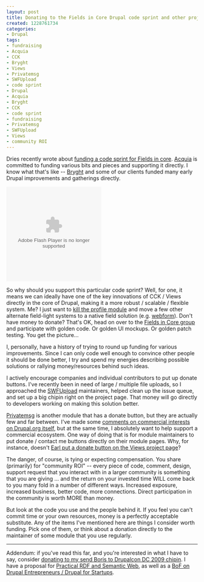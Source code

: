 ```yaml
--- 
layout: post
title: Donating to the Fields in Core Drupal code sprint and other projects
created: 1228761734
categories: 
- Drupal
tags:
- fundraising
- Acquia
- CCK
- Bryght
- Views
- Privatemsg
- SWFUpload
- code sprint
- Drupal
- Acquia
- Bryght
- CCK
- code sprint
- fundraising
- Privatemsg
- SWFUpload
- Views
- community ROI
---
```

<p>Dries recently wrote about <a href="http://buytaert.net/fields-in-drupal-core-code-sprint">funding a code sprint for Fields in core</a>. <a href="http://acquia.com">Acquia</a> is committed to funding various bits and pieces and supporting it directly. I know what that's like -- <a href="http://bryght.com">Bryght</a> and some of our clients funded many early Drupal improvements and gatherings directly.</p>

<p><embed allowscriptaccess="always" flashvars="color_scheme=blue&amp;event_desc=Help%20us%20raise%20money%20to%20fund%20the%20Fields%20in%20Drupal%20core%20code%20sprint%2E&amp;event_title=Fields%20in%20core%20sprint" height="250" src="http://widget.chipin.com/widget/id/95d5a4ba2b9ac0f4" type="application/x-shockwave-flash" width="250" wmode="transparent"></p>

<p>So why should you support this particular code sprint? Well, for one, it means we can ideally have one of the key innovations of CCK / Views directly in the core of Drupal, making it a more robust / scalable / flexible system. Me? I just want to <a href="http://drupal.org/node/141419">kill the profile module</a> and move a few other alternate field-light systems to a native field solution (e.g. <a href="http://drupal.org/project/webform">webform</a>). Don't have money to donate? That's OK, head on over to the <a href="http://groups.drupal.org/fields-core">Fields in Core group</a> and participate with golden code. Or golden UI mockups. Or golden patch testing. You get the picture...</p>

<p>I, personally, have a history of trying to round up funding for various improvements. Since I can only code well enough to convince other people it should be done better, I try and spend my energies describing possible solutions or rallying money/resources behind such ideas.</p>

<p>I actively encourage companies and individual contributors to put up donate buttons. I've recently been in need of large / multiple file uploads, so I approached the <a href="http://drupal.org/project/swfupload">SWFUpload</a> maintainers, helped clean up the issue queue, and set up a big chipin right on the project page. That money will go directly to developers working on making this solution better.</p>

<p><a href="http://drupal.org/project/privatemsg">Privatemsg</a> is another module that has a donate button, but they are actually few and far between. I've made some <a href="http://groups.drupal.org/node/17304#comment-59376">comments on commercial interests on Drupal.org itself</a>, but at the same time, I absolutely want to help support a commercial ecosystem. One way of doing that is for module maintainers to put donate / contact me buttons directly on their module pages. Why, for instance, doesn't <a href="http://drupal.org/project/views">Earl put a donate button on the Views project page</a>?</p>

<p>The danger, of course, is tying or expecting compensation. You share (primarily) for "community ROI" -- every piece of code, comment, design, support request that you interact with in a larger community is something that you are giving ... and the return on your invested time WILL come back to you many fold in a number of different ways. Increased exposure, increased business, better code, more connections. Direct participation in the community is worth MORE than money.</p>

<p>But look at the code you use and the people behind it. If you feel you can't commit time or your own resources, money is a perfectly acceptable substitute. Any of the items I've mentioned here are things I consider worth funding. Pick one of them, or think about a donation directly to the maintainer of some module that you use regularly.</p>
<hr>
<p>Addendum: if you've read this far, and you're interested in what I have to say, consider <a href="http://bmannconsulting.com/drupalcon-dc-2009">donating to my send Boris to Drupalcon DC 2009 chipin</a>. I have a proposal for <a href="http://dc2009.drupalcon.org/session/practical-semantic-web-and-why-you-should-care">Practical RDF and Semantic Web</a>, as well as a <a href="http://dc2009.drupalcon.org/node/1798">BoF on Drupal Entrepreneurs / Drupal for Startups</a>.</p>
